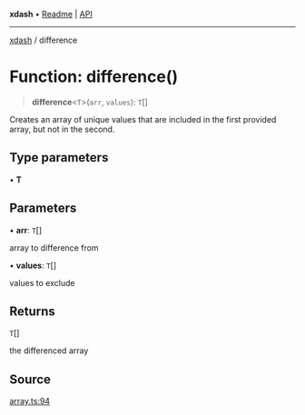 **xdash** • [Readme](../README.md) \| [API](../globals.md)

***

[xdash](../README.md) / difference

# Function: difference()

> **difference**\<`T`\>(`arr`, `values`): `T`[]

Creates an array of unique values that are included in the first provided array, but not in the second.

## Type parameters

• **T**

## Parameters

• **arr**: `T`[]

array to difference from

• **values**: `T`[]

values to exclude

## Returns

`T`[]

the differenced array

## Source

[array.ts:94](https://github.com/shtse8/xdash/blob/55c7e43/src/array.ts#L94)

